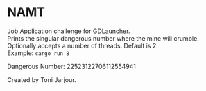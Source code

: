 # NAMT

Job Application challenge for GDLauncher.  
Prints the singular dangerous number where the mine will crumble.  
Optionally accepts a number of threads. Default is 2.  
Example: `cargo run 8`

Dangerous Number: 22523122706112554941

Created by Toni Jarjour.
